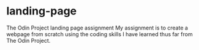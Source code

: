 # landing-page
The Odin Project landing page assignment
My assignment is to create a webpage from scratch using the coding skills I have learned thus far from The Odin Project.